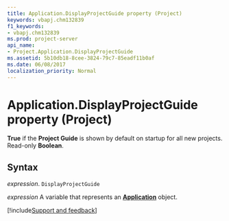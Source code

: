 ```yaml
---
title: Application.DisplayProjectGuide property (Project)
keywords: vbapj.chm132839
f1_keywords:
- vbapj.chm132839
ms.prod: project-server
api_name:
- Project.Application.DisplayProjectGuide
ms.assetid: 5b10db18-8cee-3824-79c7-85eadf11b0af
ms.date: 06/08/2017
localization_priority: Normal
---
```



# Application.DisplayProjectGuide property (Project)

 **True** if the **Project Guide** is shown by default on startup for all new projects. Read-only **Boolean**.


## Syntax

_expression_. `DisplayProjectGuide`

_expression_ A variable that represents an **[Application](Project.Application.md)** object.

[!include[Support and feedback](~/includes/feedback-boilerplate.md)]